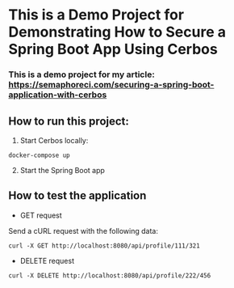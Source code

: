 # This is a Demo Project for Demonstrating How to Secure a Spring Boot App Using Cerbos

### This is a demo project for my article: https://semaphoreci.com/securing-a-spring-boot-application-with-cerbos

## How to run this project:

1. Start Cerbos locally:

`docker-compose up`

2. Start the Spring Boot app

## How to test the application

* GET request

Send a cURL request with the following data:

`curl -X GET http://localhost:8080/api/profile/111/321`

* DELETE request

`curl -X DELETE http://localhost:8080/api/profile/222/456`
